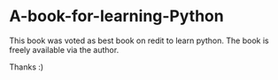# A-book-for-learning-Python

This book was voted as best book on redit to learn python. The book is freely available via the author. 

Thanks :)
